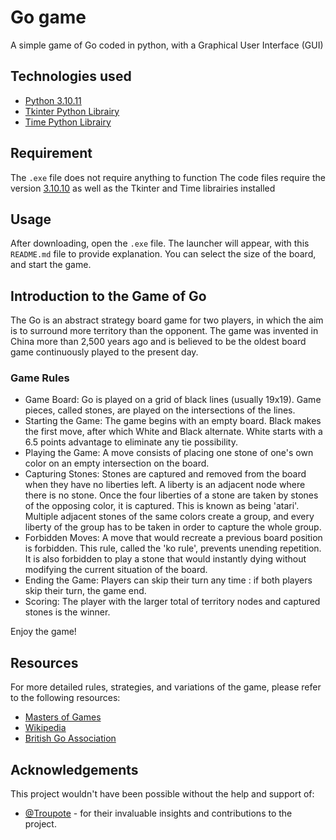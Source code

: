 # Go game
A simple game of Go coded in python, with a Graphical User Interface (GUI)

## Technologies used
+ [Python 3.10.11](https://www.python.org/downloads/release/python-31011/)
+ [Tkinter Python Librairy](https://docs.python.org/3/library/tkinter.html)
+ [Time Python Librairy](https://docs.python.org/3/library/time.html)

## Requirement
The `.exe` file does not require anything to function
The code files require the version [3.10.10](https://www.python.org/downloads/release/python-31011/) as well as the Tkinter and Time librairies installed

## Usage
After downloading, open the `.exe` file. The launcher will appear, with this `README.md` file to provide explanation. You can select the size of the board, and start the game.

## Introduction to the Game of Go
The Go is an abstract strategy board game for two players, in which the aim is to surround more territory than the opponent. The game was invented in China more than 2,500 years ago and is believed to be the oldest board game continuously played to the present day.

### Game Rules
+ Game Board: Go is played on a grid of black lines (usually 19x19). Game pieces, called stones, are played on the intersections of the lines.
+ Starting the Game: The game begins with an empty board. Black makes the first move, after which White and Black alternate. White starts with a 6.5 points advantage to eliminate any tie possibility.
+ Playing the Game: A move consists of placing one stone of one's own color on an empty intersection on the board.
+ Capturing Stones: Stones are captured and removed from the board when they have no liberties left. A liberty is an adjacent node where there is no stone. Once the four liberties of a stone are taken by stones of the opposing color, it is captured. This is known as being 'atari'. Multiple adjacent stones of the same colors create a group, and every liberty of the group has to be taken in order to capture the whole group.
+ Forbidden Moves: A move that would recreate a previous board position is forbidden. This rule, called the 'ko rule', prevents unending repetition. It is also forbidden to play a stone that would instantly dying without modifying the current situation of the board.
+ Ending the Game: Players can skip their turn any time : if both players skip their turn, the game end.
+ Scoring: The player with the larger total of territory nodes and captured stones is the winner.

Enjoy the game!


## Resources
For more detailed rules, strategies, and variations of the game, please refer to the following resources:
+ [Masters of Games](https://www.mastersofgames.com/rules/go-rules.htm)
+ [Wikipedia](https://en.wikipedia.org/wiki/Rules_of_Go)
+ [British Go Association](https://www.britgo.org/intro/intro2.html)

## Acknowledgements

This project wouldn't have been possible without the help and support of:
- [@Troupote](https://github.com/Troupote) - for their invaluable insights and contributions to the project.
